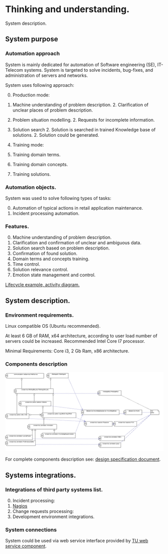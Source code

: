 # Thinking and understanding.

System description.

## System purpose

### Automation approach

System is mainly dedicated for automation of Software engineering (SE), IT-Telecom systems.
System is targeted to solve incidents, bug-fixes, and administration of servers and networks.

System uses following approach:

 0. Production mode:
   1. Machine understanding of problem description.
     2. Clarification of unclear places of problem description.
   1. Problem situation modelling.
     2. Requests for incomplete information.
   1. Solution search
     2. Solution is searched in trained Knowledge base of solutions.
     2. Solution could be generated.

 0. Training mode:
   1. Training domain terms.
   1. Training domain concepts.
   1. Training solutions.

### Automation objects.

System was used to solve following types of tasks:

 0. Automation of typical actions in retail application maintenance.
 0. Incident processing automation.

### Features.

 0. Machine understanding of problem description.
 0. Clarification and confirmation of unclear and ambiguous data.
 0. Solution search based on problem description.
 0. Confirmation of found solution.
 0. Domain terms and concepts training.
 0. Time control.
 0. Solution relevance control.
 0. Emotion state management and control.

[Lifecycle example, activity diagram.](https://github.com/development-team/2/blob/master/doc/design-specification/lifecycle-activity.md)

## System description.

### Environment requirements.

Linux compatible OS (Ubuntu recommended).

At least 6 GB of RAM, x64 architecture, according to user load number of servers could be increased. Recommended Intel Core I7 processor.

Minimal Requirements: Core i3, 2 Gb Ram, x86 architecture.

### Components description

![Component diagram](https://github.com/development-team/2/raw/master/doc/design-specification/uml/images/Component.png)

For complete components description see: [design specification document](https://github.com/development-team/2/blob/master/doc/design-specification/design-specification.md#component-diagram).

## Systems integrations.

### Integrations of third party systems list.

 0. Incident processing:
   1. [Nagios](http://www.nagios.org/)
 0. Change requests processing:
   1. Development environment integrations.

### System connections

System could be used via web service interface provided by [TU web service component](https://github.com/development-team/2/blob/master/doc/design-specification/tu-web-service.md).



